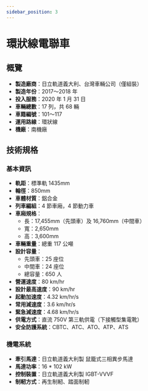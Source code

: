 ```yaml
---
sidebar_position: 3
---
```


# 環狀線電聯車

## 概覽

- **製造廠商**：日立軌道義大利、台灣車輛公司（僅組裝）
- **製造年份**：2017～2018 年
- **投入服務**：2020 年 1 月 31 日
- **車輛總數**：17 列，共 68 輛
- **車籍編號**：101～117
- **運用路線**：環狀線
- **機廠**：南機廠

## 技術規格

### 基本資訊

- **軌距**：標準軌 1435mm
- **輪徑**：850mm
- **車體材質**：鋁合金
- **列車編組**：4 節車廂，4 節動力車
- **車廂規格**：
    - 長：17,455mm（先頭車）及 16,760mm（中間車）
    - 寬：2,650mm
    - 高：3,600mm
- **車輛重量**：總重 117 公噸
- **設計容量**：
    - 先頭車：25 座位
    - 中間車：24 座位
    - 總容量：650 人
- **營運速度**：80 km/hr
- **設計最高速度**：90 km/hr
- **起動加速度**：4.32 km/hr/s
- **常用減速度**：3.6 km/hr/s
- **緊急減速度**：4.68 km/hr/s
- **供電方式**：直流 750V 第三軌供電（下接觸型集電靴）
- **安全防護系統**：CBTC、ATC、ATO、ATP、ATS

### 機電系統

- **牽引馬達**：日立軌道義大利製 鼠籠式三相異步馬達
- **馬達功率**：16 * 102 kW
- **控制裝置**：日立軌道義大利製 IGBT-VVVF
- **制軔方式**：再生制軔、踏面制軔
